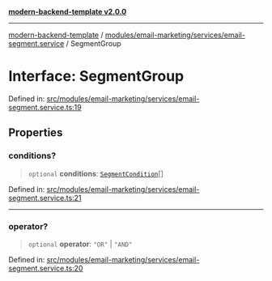 [**modern-backend-template v2.0.0**](../../../../../README.md)

***

[modern-backend-template](../../../../../modules.md) / [modules/email-marketing/services/email-segment.service](../README.md) / SegmentGroup

# Interface: SegmentGroup

Defined in: [src/modules/email-marketing/services/email-segment.service.ts:19](https://github.com/maemreyo/saas-4cus-nodejs/blob/2a5b3f3aa11335dfa561e80e1feabb8e6084261e/src/modules/email-marketing/services/email-segment.service.ts#L19)

## Properties

### conditions?

> `optional` **conditions**: [`SegmentCondition`](SegmentCondition.md)[]

Defined in: [src/modules/email-marketing/services/email-segment.service.ts:21](https://github.com/maemreyo/saas-4cus-nodejs/blob/2a5b3f3aa11335dfa561e80e1feabb8e6084261e/src/modules/email-marketing/services/email-segment.service.ts#L21)

***

### operator?

> `optional` **operator**: `"OR"` \| `"AND"`

Defined in: [src/modules/email-marketing/services/email-segment.service.ts:20](https://github.com/maemreyo/saas-4cus-nodejs/blob/2a5b3f3aa11335dfa561e80e1feabb8e6084261e/src/modules/email-marketing/services/email-segment.service.ts#L20)

